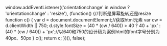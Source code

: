 window.addEventListener(('orientationchange' in window ? 'orientationchange' : 'resize'), (function() {//判断是屏幕旋转还是resize
        function c() {
            var d = document.documentElement;//获取html元素
            var cw = d.clientWidth || 750;
            d.style.fontSize = (40 * (cw / 640)) > 40 ? 40 + 'px' : (40 * (cw / 640)) + 'px';//以640和750的设计稿为案例html的font字号分别为40px、50px
        }
        c();
        return c;
    })(), false);

